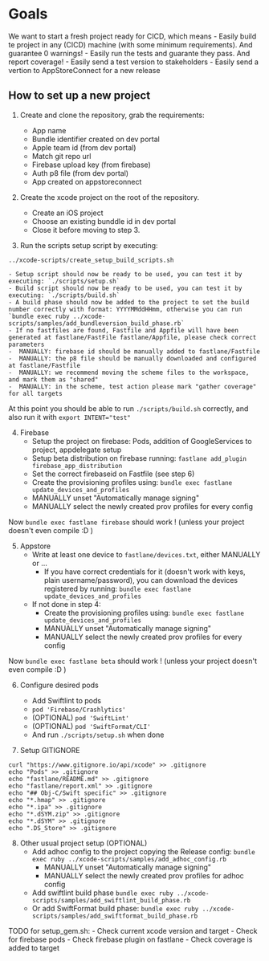 # Goals

We want to start a fresh project ready for CICD, which means
    - Easily build te project in any (CICD)  machine (with some minimum requirements). And guarantee 0 warnings!
    - Easily run the tests and guarante they pass. And report coverage!
    - Easily send a test version to stakeholders
    - Easily send a vertion to AppStoreConnect for a new release

## How to set up a new project
1. Create and clone the repository, grab the requirements:
    - App name
    - Bundle identifier created on dev portal
    - Apple team id (from dev portal)
    - Match git repo url
    - Firebase upload key (from firebase)
    - Auth p8 file (from dev portal)
    - App created on appstoreconnect

2. Create the xcode project on the root of the repository.
    - Create an iOS project
    - Choose an existing bunddle id in dev portal
    - Close it before moving to step 3.

3. Run the scripts setup script by executing:
```
../xcode-scripts/create_setup_build_scripts.sh
```
    - Setup script should now be ready to be used, you can test it by executing: `./scripts/setup.sh`
    - Build script should now be ready to be used, you can test it by executing: `./scripts/build.sh`
    - A build phase should now be added to the project to set the build number correctly with format: YYYYMMddHHmm, otherwise you can run `bundle exec ruby ../xcode-scripts/samples/add_bundleversion_build_phase.rb`
    - If no fastfiles are found, Fastfile and Appfile will have been generated at fastlane/FastFile fastlane/Appfile, please check correct parameters
    -  MANUALLY: firebase id should be manually added to fastlane/Fastfile
    -  MANUALLY: the p8 file should be manually downloaded and configured at fastlane/Fastfile
    -  MANUALLY: we recommend moving the scheme files to the workspace, and mark them as "shared"
    -  MANUALLY: in the scheme, test action please mark "gather coverage" for all targets

At this point you should be able to run `./scripts/build.sh` correctly, and also run it with `export INTENT="test"`

4. Firebase
    - Setup the project on firebase: Pods, addition of GoogleServices to project, appdelegate setup
    - Setup beta distribution on firebase running: `fastlane add_plugin firebase_app_distribution`
    - Set the correct firebaseid on Fastfile (see step 6)
    - Create the provisioning profiles using: `bundle exec fastlane update_devices_and_profiles`
    - MANUALLY unset "Automatically manage signing" 
    - MANUALLY select the newly created prov profiles for every config

Now `bundle exec fastlane firebase` should work ! (unless your project doesn't even compile :D )

5. Appstore
    - Write at least one device to `fastlane/devices.txt`, either MANUALLY or ... 
      - If you have correct credentials for it (doesn't work with keys, plain username/password), you can download the devices registered by running: `bundle exec fastlane update_devices_and_profiles`
    - If not done in step 4:
      - Create the provisioning profiles using: `bundle exec fastlane update_devices_and_profiles`
      - MANUALLY unset "Automatically manage signing"
      - MANUALLY select the newly created prov profiles for every config

Now `bundle exec fastlane beta` should work ! (unless your project doesn't even compile :D )

6. Configure desired pods
    - Add Swiftlint to pods 
    - `pod 'Firebase/Crashlytics'`
    - (OPTIONAL) `pod 'SwiftLint'`
    - (OPTIONAL) `pod 'SwiftFormat/CLI'` 
    - And run `./scripts/setup.sh` when done

7. Setup GITIGNORE
```
curl "https://www.gitignore.io/api/xcode" >> .gitignore
echo "Pods" >> .gitignore 
echo "fastlane/README.md" >> .gitignore 
echo "fastlane/report.xml" >> .gitignore 
echo "## Obj-C/Swift specific" >> .gitignore
echo "*.hmap" >> .gitignore
echo "*.ipa" >> .gitignore
echo "*.dSYM.zip" >> .gitignore
echo "*.dSYM" >> .gitignore
echo ".DS_Store" >> .gitignore
```
8. Other usual project setup (OPTIONAL)
    - Add adhoc config to the project copying the Release config: `bundle exec ruby ../xcode-scripts/samples/add_adhoc_config.rb`
      - MANUALLY unset "Automatically manage signing"
      - MANUALLY select the newly created prov profiles for adhoc config
    - Add swiftlint build phase `bundle exec ruby ../xcode-scripts/samples/add_swiftlint_build_phase.rb`
    - Or add SwiftFormat build phase: `bundle exec ruby ../xcode-scripts/samples/add_swiftformat_build_phase.rb`

TODO for setup_gem.sh:
    - Check current xcode version and target
    - Check for firebase pods
    - Check firebase plugin on fastlane
    - Check coverage is added to target
